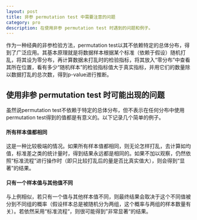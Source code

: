 ```yaml
---
layout: post
title: 非参 permutation test 中需要注意的问题
category: pro
description: 在使用非参 permutation test 时遇到的问题和例子。
---
```


作为一种经典的非参检验方法，permutation test以其不依赖特定的总体分布，得到了广泛应用。其基本原理就是将数据样本根据某个标准（依赖于假设）随机打乱，将其设为零分布，再计算数据未打乱时的检验指标，将其放入“零分布”中查看其所在位置，看有多少“随机样本”的检验指标值大于真实指标，并用它们的数量除以数据打乱的总次数，得到p-value进行推断。

## 使用非参 permutation test 时可能出现的问题
虽然说permutation test不依赖于特定的总体分布，但不表示在任何分布中使用permutation test得到的值都是有意义的。以下记录几个简单的例子。

#### 所有样本值都相同
这是一种比较极端的情况。如果所有样本值都相同，则无论怎样打乱，去计算如均值，标准差之类的统计量时，得到结果永远都是相同的。如果不加以观察，仍然依照“标准流程”进行操作时（即只比较打乱后的量是否比真实值大），则会得到“显著”的结果。

#### 只有一个样本值与其他值不同
与上例相似，若只有一个值与其他样本值不同，则最终结果会取决于这个不同值被分到不同组的概率（假设样本总是被随机分为两组，这个概率与两组的样本数量有关）。若依然采用“标准流程“，则很可能得到”非常显著“的结果。
